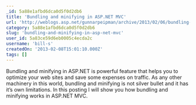 ```yaml
---
_id: 5a88e1afbd6dca0d5f0d2db6
title: 'Bundling and minifying in ASP.NET MVC'
url: 'http://weblogs.asp.net/gunnarpeipman/archive/2013/02/06/bundling-and-minifying-in-asp-net-mvc.aspx'
category: 5a88e1afbd6dca0d5f0d2db6
slug: 'bundling-and-minifying-in-asp-net-mvc'
user_id: 5a83ce59d6eb0005c4ecda2c
username: 'bill-s'
createdOn: '2013-02-08T15:01:10.000Z'
tags: []
---
```


Bundling and minifying in ASP.NET is powerful feature that helps you to optimize your web sites and save some expenses on traffic. As any other machinery in this world, bundling and minifying is not silver bullet and it has it’s own limitations. In this posting I will show you how bundling and minifying works in ASP.NET MVC.
